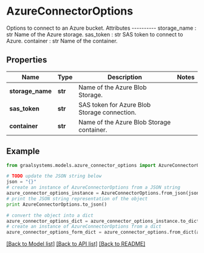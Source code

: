 # AzureConnectorOptions

Options to connect to an Azure bucket.  Attributes ---------- storage_name : str     Name of the Azure storage. sas_token : str     SAS token to connect to Azure. container : str     Name of the container.

## Properties

Name | Type | Description | Notes
------------ | ------------- | ------------- | -------------
**storage_name** | **str** | Name of the Azure Blob Storage. | 
**sas_token** | **str** | SAS token for Azure Blob Storage connection. | 
**container** | **str** | Name of the Azure Blob Storage container. | 

## Example

```python
from graalsystems.models.azure_connector_options import AzureConnectorOptions

# TODO update the JSON string below
json = "{}"
# create an instance of AzureConnectorOptions from a JSON string
azure_connector_options_instance = AzureConnectorOptions.from_json(json)
# print the JSON string representation of the object
print AzureConnectorOptions.to_json()

# convert the object into a dict
azure_connector_options_dict = azure_connector_options_instance.to_dict()
# create an instance of AzureConnectorOptions from a dict
azure_connector_options_form_dict = azure_connector_options.from_dict(azure_connector_options_dict)
```
[[Back to Model list]](../README.md#documentation-for-models) [[Back to API list]](../README.md#documentation-for-api-endpoints) [[Back to README]](../README.md)


